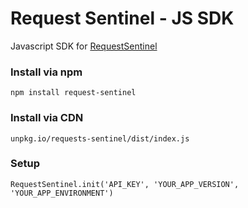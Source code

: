 # Request Sentinel - JS SDK

Javascript SDK for [RequestSentinel](https://requestsentinel.com)

### Install via npm

`npm install request-sentinel`

### Install via CDN

`unpkg.io/requests-sentinel/dist/index.js`

### Setup

`RequestSentinel.init('API_KEY', 'YOUR_APP_VERSION', 'YOUR_APP_ENVIRONMENT')`
